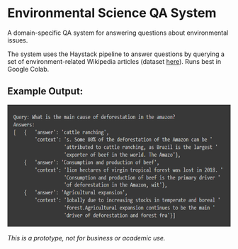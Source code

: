 
# Environmental Science QA System
A domain-specific QA system for answering questions about environmental issues.  
  
The system uses the Haystack pipeline to answer questions by querying a set of environment-related Wikipedia articles (dataset <a href=https://github.com/ekohrt/wikipedia-environmental-articles-dataset>here</a>). Runs best in Google Colab.

## Example Output:  
  
<img src="images/example_output.png" width="600" height="275" title="screenshot"/>
  
<i>This is a prototype, not for business or academic use.</i>
